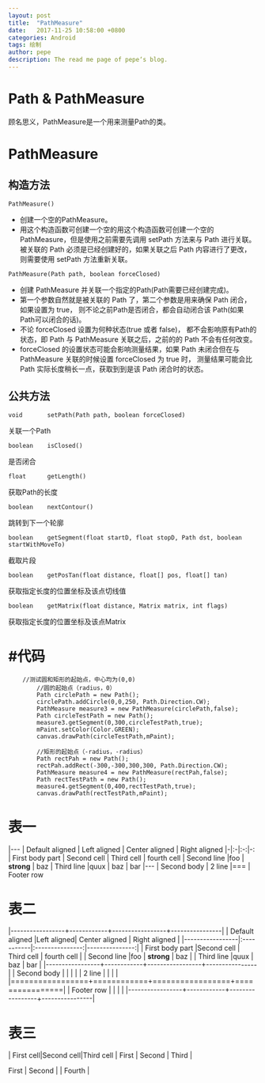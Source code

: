```yaml
---
layout: post
title:  "PathMeasure"
date:   2017-11-25 10:58:00 +0800
categories: Android
tags: 绘制
author: pepe
description: The read me page of pepe‘s blog.
---
```


Path & PathMeasure
============
顾名思义，PathMeasure是一个用来测量Path的类。
# PathMeasure
## 构造方法

~~~
PathMeasure()
~~~
* 创建一个空的PathMeasure。
* 用这个构造函数可创建一个空的用这个构造函数可创建一个空的 PathMeasure，但是使用之前需要先调用 setPath 方法来与 Path 进行关联。
        被关联的 Path 必须是已经创建好的，如果关联之后 Path 内容进行了更改，则需要使用 setPath 方法重新关联。
		
~~~
PathMeasure(Path path, boolean forceClosed)
~~~
* 创建 PathMeasure 并关联一个指定的Path(Path需要已经创建完成)。
* 第一个参数自然就是被关联的 Path 了，第二个参数是用来确保 Path 闭合，如果设置为 true，
			则不论之前Path是否闭合，都会自动闭合该 Path(如果Path可以闭合的话)。
* 不论 forceClosed 设置为何种状态(true 或者 false)， 都不会影响原有Path的状态，即 Path 与 PathMeasure 关联之后，之前的的 Path 不会有任何改变。
* forceClosed 的设置状态可能会影响测量结果，如果 Path 未闭合但在与 PathMeasure 关联的时候设置 forceClosed 为 true 时，
            测量结果可能会比 Path 实际长度稍长一点，获取到到是该 Path 闭合时的状态。

## 公共方法

~~~
void       setPath(Path path, boolean forceClosed)	
~~~									
关联一个Path
~~~
boolean    isClosed()	
~~~																
是否闭合
~~~
float      getLength()
~~~		
获取Path的长度
~~~														
boolean    nextContour()
~~~																
跳转到下一个轮廓
~~~
boolean    getSegment(float startD, float stopD, Path dst, boolean startWithMoveTo)	
~~~		
截取片段
~~~		
boolean    getPosTan(float distance, float[] pos, float[] tan)
~~~
获取指定长度的位置坐标及该点切线值
~~~
boolean    getMatrix(float distance, Matrix matrix, int flags)
~~~							
获取指定长度的位置坐标及该点Matrix

#代码
==========
~~~
	//测试圆和矩形的起始点，中心均为(0,0)
        //圆的起始点（radius，0）
        Path circlePath = new Path();
        circlePath.addCircle(0,0,250, Path.Direction.CW);
        PathMeasure measure3 = new PathMeasure(circlePath,false);
        Path circleTestPath = new Path();
        measure3.getSegment(0,300,circleTestPath,true);
        mPaint.setColor(Color.GREEN);
        canvas.drawPath(circleTestPath,mPaint);

        //矩形的起始点（-radius，-radius）
        Path rectPah = new Path();
        rectPah.addRect(-300,-300,300,300, Path.Direction.CW);
        PathMeasure measure4 = new PathMeasure(rectPah,false);
        Path rectTestPath = new Path();
        measure4.getSegment(0,400,rectTestPath,true);
        canvas.drawPath(rectTestPath,mPaint);
~~~


表一
==========

|---
| Default aligned | Left aligned | Center aligned | Right aligned
|-|:-|:-:|-:
| First body part | Second cell | Third cell | fourth cell
| Second line |foo | **strong** | baz
| Third line |quux | baz | bar
|---
| Second body
| 2 line
|===
| Footer row

表二
==========

|-----------------+------------+-----------------+----------------|
| Default aligned |Left aligned| Center aligned  | Right aligned  |
|-----------------|:-----------|:---------------:|---------------:|
| First body part |Second cell | Third cell      | fourth cell    |
| Second line     |foo         | **strong**      | baz            |
| Third line      |quux        | baz             | bar            |
|-----------------+------------+-----------------+----------------|
| Second body     |            |                 |                |
| 2 line          |            |                 |                |
|=================+============+=================+================|
| Footer row      |            |                 |                |
|-----------------+------------+-----------------+----------------|

表三
==========
| First cell|Second cell|Third cell
| First | Second | Third |

First | Second | | Fourth |

